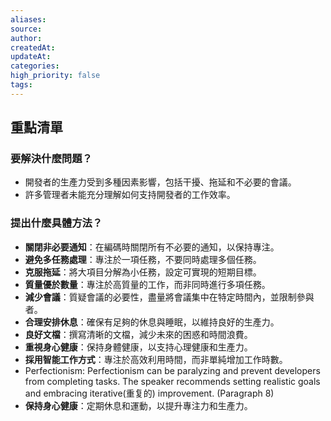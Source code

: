 ```yaml
---
aliases: 
source: 
author: 
createdAt: 
updateAt: 
categories: 
high_priority: false
tags:
---
```

## 重點清單

### 要解決什麼問題？
- 開發者的生產力受到多種因素影響，包括干擾、拖延和不必要的會議。
- 許多管理者未能充分理解如何支持開發者的工作效率。

### 提出什麼具體方法？
- **關閉非必要通知**：在編碼時關閉所有不必要的通知，以保持專注。
- **避免多任務處理**：專注於一項任務，不要同時處理多個任務。
- **克服拖延**：將大項目分解為小任務，設定可實現的短期目標。
- **質量優於數量**：專注於高質量的工作，而非同時進行多項任務。
- **減少會議**：質疑會議的必要性，盡量將會議集中在特定時間內，並限制參與者。
- **合理安排休息**：確保有足夠的休息與睡眠，以維持良好的生產力。
- **良好文檔**：撰寫清晰的文檔，減少未來的困惑和時間浪費。
- **重視身心健康**：保持身體健康，以支持心理健康和生產力。
- **採用智能工作方式**：專注於高效利用時間，而非單純增加工作時數。
- Perfectionism: Perfectionism can be paralyzing and prevent developers from completing tasks. The speaker recommends setting realistic goals and embracing iterative(重复的) improvement. (Paragraph 8)
- **保持身心健康**：定期休息和運動，以提升專注力和生產力。